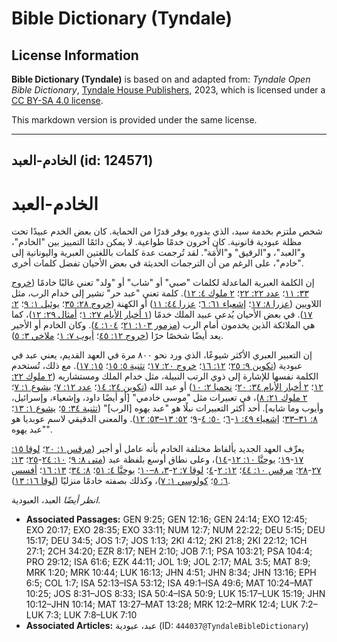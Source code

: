 # Bible Dictionary (Tyndale)

## License Information

**Bible Dictionary (Tyndale)** is based on and adapted from: _Tyndale Open Bible Dictionary_, [Tyndale House Publishers](https://tyndaleopenresources.com/), 2023, which is licensed under a [CC BY-SA 4.0 license](https://creativecommons.org/licenses/by-sa/4.0/legalcode.en).

This markdown version is provided under the same license.



--------------------------------

## الخادم-العبد (id: 124571)

الخادم\-العبد
=============

شخص ملتزم بخدمة سيد، الذي بدوره يوفر قدرًا من الحماية. كان بعض الخدم عبيدًا تحت مظلة عبودية قانونية. كان آخرون خدمًا طواعية. لا يمكن دائمًا التمييز بين "الخادم"، و"العبد"، و"الرقيق" و"الأَمَة". لقد تُرجمت عدة كلمات باللغتين العبرية واليونانية إلى "خادم"، على الرغم من أن الترجمات الحديثة في بعض الأحيان تفضل كلمات أخرى.

إن الكلمة العبرية الماعدلة لكلمات "صبي" أو "شاب" أو "ولد" تعني غالبًا خادمًا ([خروج ٣٣: ١١](https://ref.ly/Exod33:11)؛ [عدد ٢٢: ٢٢](https://ref.ly/Num22:22)؛ [٢ ملوك ٤: ١٢](https://ref.ly/2Kgs4:12)). كلمة تعني "عبد حر" تشير إلى خدام الرب، مثل اللاويين ([عزرا ٨: ١٧](https://ref.ly/Ezra8:17)؛ [إشعياء ٦١: ٦](https://ref.ly/Isa61:6)؛ [عزرا ٤٤: ١١](https://ref.ly/Ezek44:11)) أو الكهنة ([خروج ٢٨: ٣٥](https://ref.ly/Exod28:35)؛ [يوئيل ١: ٩](https://ref.ly/Joel1:9)؛ [٢: ١٧](https://ref.ly/Joel2:17)). في بعض الأحيان يُدعى عبيد الملك خدمًا ([١ أخبار الأيام ٢٧: ١](https://ref.ly/1Chr27:1)؛ [أمثال ٢٩: ١٢](https://ref.ly/Prov29:12))، كما هي الملائكة الذين يخدمون أمام الرب ([مزمور ١٠٣: ٢١](https://ref.ly/Ps103:21)؛ [١٠٤: ٤](https://ref.ly/Ps104:4)). وكان الخادم أو الأجير يعد أيضًا شخصًا حرًا ([خروج ١٢: ٤٥](https://ref.ly/Exod12:45)؛ [أيوب ٧: ١](https://ref.ly/Job7:1)؛ [ملاخي ٣: ٥](https://ref.ly/Mal3:5)).

إن التعبير العبري الأكثر شيوعًا، الذي ورد نحو ٨٠٠ مرة في العهد القديم، يعني عبد في عبودية ([تكوين ٩: ٢٥](https://ref.ly/Gen9:25)؛ [١٢: ١٦](https://ref.ly/Gen12:16)؛ [خروج ٢٠: ١٧](https://ref.ly/Exod20:17)؛ [تثنية ٥: ١٥](https://ref.ly/Deut5:15)؛ [١٥: ١٧](https://ref.ly/Deut15:17)). مع ذلك، تُستخدم الكلمة نفسها للإشارة إلى ذوي الرتب النبيلة، مثل خدام الملك ومستشاريه ([٢ ملوك ٢٢: ١٢](https://ref.ly/2Kgs22:12)؛ [٢ أخبار الأيام ٣٤: ٢٠](https://ref.ly/2Chr34:20)؛ [نحميا ٢: ١٠](https://ref.ly/Neh2:10)) أو عبد الله ([تكوين ٢٤: ١٤](https://ref.ly/Gen24:14)؛ [عدد ١٢: ٧](https://ref.ly/Num12:7)؛ [يشوع ١: ٧](https://ref.ly/Josh1:7)؛ [٢ ملوك ٢١: ٨](https://ref.ly/2Kgs21:8))، في تعبيرات مثل "موسى خادمي" \[أو أيضًا داود، وإشعياء، وإسرائيل، وأيوب وما شابه]. أحد أكثر التعبيرات نبلًا هو "عبد يهوه \[الرب]" ([تثنية ٣٤: ٥](https://ref.ly/Deut34:5)؛ [يشوع ١: ١٣](https://ref.ly/Josh1:13)؛ [٨: ٣١–٣٣](https://ref.ly/Josh8:31-Josh8:33)؛ [إشعياء ٤٩: ١](https://ref.ly/Isa49:1-Isa49:6)\-[٦](https://ref.ly/Isa49:1-Isa49:6)؛ [٥٠: ٤](https://ref.ly/Isa50:4-Isa50:9)\-[٩](https://ref.ly/Isa50:4-Isa50:9)؛ [٥٢: ١٣–٥٣: ١٢](https://ref.ly/Isa52:13-Isa53:12)). والمعنى الدقيقي لاسم عوبديا هو "عبد يهوه".

يعرِّف العهد الجديد بألفاظ مختلفة الخادم بأنه عامل أو أجير ([مرقس ١: ٢٠](https://ref.ly/Mark1:20)؛ [لوقا ١٥: ١٧](https://ref.ly/Luke15:17-Luke15:19)\-[١٩](https://ref.ly/Luke15:17-Luke15:19)؛ [يوحنَّا ١٠: ١٢](https://ref.ly/John10:12-John10:14)\-[١٤](https://ref.ly/John10:12-John10:14))، وعلى نطاق أوسع بلفظة عبد ([متى ٨: ٩](https://ref.ly/Matt8:9)؛ [١٠: ٢٤](https://ref.ly/Matt10:24-Matt10:25)\-[٢٥](https://ref.ly/Matt10:24-Matt10:25)؛ [١٣: ٢٧](https://ref.ly/Matt13:27-Matt13:28)\-[٢٨](https://ref.ly/Matt13:27-Matt13:28)؛ [مرقس ١٠: ٤٤](https://ref.ly/Mark10:44)؛ [١٢: ٢](https://ref.ly/Mark12:2-Mark12:4)\-[٤](https://ref.ly/Mark12:2-Mark12:4)؛ [لوقا ٧: ٢](https://ref.ly/Luke7:2-Luke7:3)\-[٣، ٨–١٠](https://ref.ly/Luke7:2-Luke7:3)؛ [يوحنَّا ٤: ٥١](https://ref.ly/John4:51)؛ [٨: ٣٤](https://ref.ly/John8:34)؛ [١٣: ١٦](https://ref.ly/John13:16)؛ [أفسس ٦: ٥](https://ref.ly/Eph6:5)؛ [كولوسي ١: ٧](https://ref.ly/Col1:7))، وكذلك بصفته خادمًا منزليًا ([لوقا ١٦: ١٣](https://ref.ly/Luke16:13)).

*انظر أيضًا* العبد، العبودية.

* **Associated Passages:** GEN 9:25; GEN 12:16; GEN 24:14; EXO 12:45; EXO 20:17; EXO 28:35; EXO 33:11; NUM 12:7; NUM 22:22; DEU 5:15; DEU 15:17; DEU 34:5; JOS 1:7; JOS 1:13; 2KI 4:12; 2KI 21:8; 2KI 22:12; 1CH 27:1; 2CH 34:20; EZR 8:17; NEH 2:10; JOB 7:1; PSA 103:21; PSA 104:4; PRO 29:12; ISA 61:6; EZK 44:11; JOL 1:9; JOL 2:17; MAL 3:5; MAT 8:9; MRK 1:20; MRK 10:44; LUK 16:13; JHN 4:51; JHN 8:34; JHN 13:16; EPH 6:5; COL 1:7; ISA 52:13–ISA 53:12; ISA 49:1–ISA 49:6; MAT 10:24–MAT 10:25; JOS 8:31–JOS 8:33; ISA 50:4–ISA 50:9; LUK 15:17–LUK 15:19; JHN 10:12–JHN 10:14; MAT 13:27–MAT 13:28; MRK 12:2–MRK 12:4; LUK 7:2–LUK 7:3; LUK 7:8–LUK 7:10
* **Associated Articles:** عبد، عبودية (ID: `444037@TyndaleBibleDictionary`)

